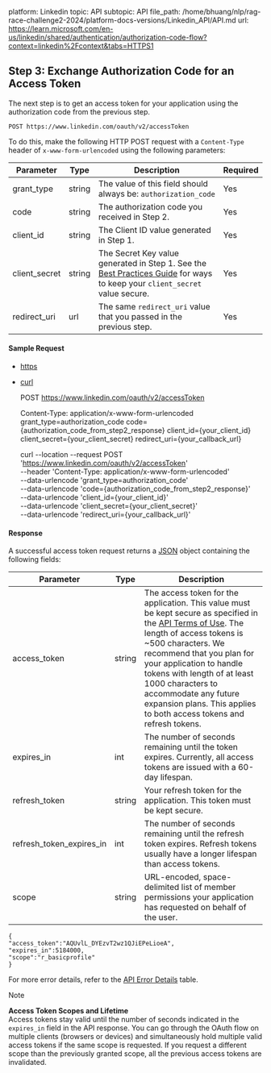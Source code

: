platform: Linkedin
topic: API
subtopic: API
file_path: /home/bhuang/nlp/rag-race-challenge2-2024/platform-docs-versions/Linkedin_API/API.md
url: https://learn.microsoft.com/en-us/linkedin/shared/authentication/authorization-code-flow?context=linkedin%2Fcontext&tabs=HTTPS1


## Step 3: Exchange Authorization Code for an Access Token

The next step is to get an access token for your application using the authorization code from the previous step.

    POST https://www.linkedin.com/oauth/v2/accessToken
    

To do this, make the following HTTP POST request with a `Content-Type` header of `x-www-form-urlencoded` using the following parameters:

| Parameter | Type | Description | Required |
| --- | --- | --- | --- |
| grant\_type | string | The value of this field should always be: `authorization_code` | Yes |
| code | string | The authorization code you received in Step 2. | Yes |
| client\_id | string | The Client ID value generated in Step 1. | Yes |
| client\_secret | string | The Secret Key value generated in Step 1. See the [Best Practices Guide](https://learn.microsoft.com/en-us/linkedin/shared/api-guide/best-practices/secure-applications?context=linkedin/context) for ways to keep your `client_secret` value secure. | Yes |
| redirect\_uri | url | The same `redirect_uri` value that you passed in the previous step. | Yes |

#### Sample Request

* [https](#tabpanel_1_HTTPS1)
* [curl](#tabpanel_1_cURL1)

    POST  https://www.linkedin.com/oauth/v2/accessToken
     
    Content-Type: application/x-www-form-urlencoded
    grant_type=authorization_code
    code={authorization_code_from_step2_response}
    client_id={your_client_id}
    client_secret={your_client_secret}
    redirect_uri={your_callback_url}
    

    curl --location --request POST 'https://www.linkedin.com/oauth/v2/accessToken' \
    --header 'Content-Type: application/x-www-form-urlencoded' \
    --data-urlencode 'grant_type=authorization_code' \
    --data-urlencode 'code={authorization_code_from_step2_response}' \
    --data-urlencode 'client_id={your_client_id}' \
    --data-urlencode 'client_secret={your_client_secret}' \
    --data-urlencode 'redirect_uri={your_callback_url}'
    

#### Response

A successful access token request returns a [JSON](http://www.json.org/) object containing the following fields:

| Parameter | Type | Description |
| --- | --- | --- |
| access\_token | string | The access token for the application. This value must be kept secure as specified in the [API Terms of Use](https://www.linkedin.com/legal/l/api-terms-of-use). The length of access tokens is ~500 characters. We recommend that you plan for your application to handle tokens with length of at least 1000 characters to accommodate any future expansion plans. This applies to both access tokens and refresh tokens. |
| expires\_in | int | The number of seconds remaining until the token expires. Currently, all access tokens are issued with a 60-day lifespan. |
| refresh\_token | string | Your refresh token for the application. This token must be kept secure. |
| refresh\_token\_expires\_in | int | The number of seconds remaining until the refresh token expires. Refresh tokens usually have a longer lifespan than access tokens. |
| scope | string | URL-encoded, space-delimited list of member permissions your application has requested on behalf of the user. |

    {  
    "access_token":"AQUvlL_DYEzvT2wz1QJiEPeLioeA",
    "expires_in":5184000,
    "scope":"r_basicprofile"
    }
    

For more error details, refer to the [API Error Details](#oauthv2accesstoken) table.

Note

**Access Token Scopes and Lifetime**  
Access tokens stay valid until the number of seconds indicated in the `expires_in` field in the API response. You can go through the OAuth flow on multiple clients (browsers or devices) and simultaneously hold multiple valid access tokens if the same scope is requested. If you request a different scope than the previously granted scope, all the previous access tokens are invalidated.